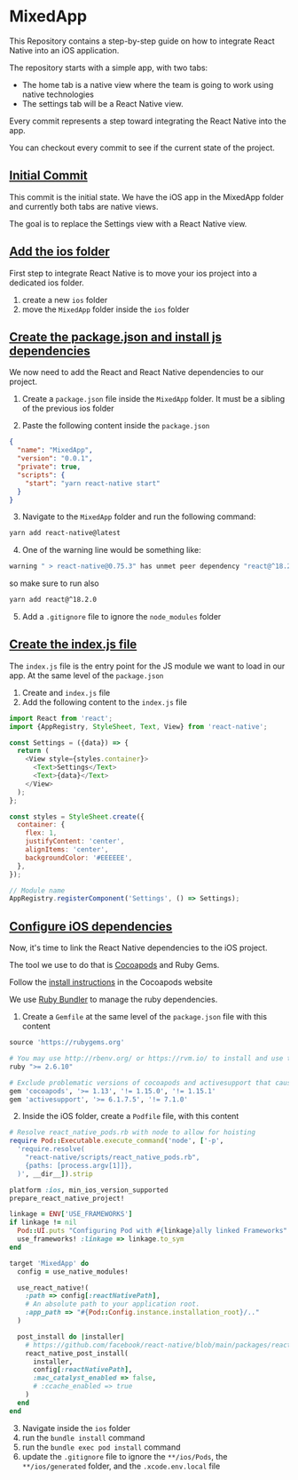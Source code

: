 # MixedApp

This Repository contains a step-by-step guide on how to integrate React Native into an iOS application.

The repository starts with a simple app, with two tabs:
* The home tab is a native view where the team is going to work using native technologies
* The settings tab will be a React Native view.

Every commit represents a step toward integrating the React Native into the app.

You can checkout every commit to see if the current state of the project.

## [Initial Commit](https://github.com/cipolleschi/MixedApp/commit/c1f322cb7c124cb732d99cca1985278f1c951efc)

This commit is the initial state. We have the iOS app in the MixedApp folder and currently both tabs are native views.

The goal is to replace the Settings view with a React Native view.

## [Add the ios folder](https://github.com/cipolleschi/MixedApp/commit/2ad3edecd9931b107c5c4532c1193c4d8ad56ca9)

First step to integrate React Native is to move your ios project into a dedicated ios folder.

1. create a new `ios` folder
2. move the `MixedApp` folder inside the `ios` folder

## [Create the package.json and install js dependencies](https://github.com/cipolleschi/MixedApp/commit/q1ea52bc12728ed5a27fc90a915d1e3fba6520815)

We now need to add the React and React Native dependencies to our project.

1. Create a `package.json` file inside the `MixedApp` folder. It must be a sibling of the previous ios folder

2. Paste the following content inside the `package.json`
```json
{
  "name": "MixedApp",
  "version": "0.0.1",
  "private": true,
  "scripts": {
    "start": "yarn react-native start"
  }
}
```

3. Navigate to the `MixedApp` folder and run the following command:
```sh
yarn add react-native@latest
```

4. One of the warning line would be something like:
```sh
warning " > react-native@0.75.3" has unmet peer dependency "react@^18.2.0".
```
so make sure to run also
```sh
yarn add react@^18.2.0
```
5. Add a `.gitignore` file to ignore the `node_modules` folder

## [Create the index.js file]()

The `index.js` file is the entry point for the JS module we want to load in our app.
At the same level of the `package.json`

1. Create and `index.js` file
2. Add the following content to the `index.js` file
```js
import React from 'react';
import {AppRegistry, StyleSheet, Text, View} from 'react-native';

const Settings = ({data}) => {
  return (
    <View style={styles.container}>
      <Text>Settings</Text>
      <Text>{data}</Text>
    </View>
  );
};

const styles = StyleSheet.create({
  container: {
    flex: 1,
    justifyContent: 'center',
    alignItems: 'center',
    backgroundColor: '#EEEEEE',
  },
});

// Module name
AppRegistry.registerComponent('Settings', () => Settings);
```

## [Configure iOS dependencies]()

Now, it's time to link the React Native dependencies to the iOS project.

The tool we use to do that is [Cocoapods](https://cocoapods.org) and Ruby Gems.

Follow the [install instructions](https://cocoapods.org/) in the Cocoapods website

We use [Ruby Bundler](https://bundler.io/) to manage the ruby dependencies.

1. Create a `Gemfile` at the same level of the `package.json` file with this content
```ruby
source 'https://rubygems.org'

# You may use http://rbenv.org/ or https://rvm.io/ to install and use this version
ruby ">= 2.6.10"

# Exclude problematic versions of cocoapods and activesupport that causes build failures.
gem 'cocoapods', '>= 1.13', '!= 1.15.0', '!= 1.15.1'
gem 'activesupport', '>= 6.1.7.5', '!= 7.1.0'
```
2. Inside the iOS folder, create a `Podfile` file, with this content
```ruby
# Resolve react_native_pods.rb with node to allow for hoisting
require Pod::Executable.execute_command('node', ['-p',
  'require.resolve(
    "react-native/scripts/react_native_pods.rb",
    {paths: [process.argv[1]]},
  )', __dir__]).strip

platform :ios, min_ios_version_supported
prepare_react_native_project!

linkage = ENV['USE_FRAMEWORKS']
if linkage != nil
  Pod::UI.puts "Configuring Pod with #{linkage}ally linked Frameworks".green
  use_frameworks! :linkage => linkage.to_sym
end

target 'MixedApp' do
  config = use_native_modules!

  use_react_native!(
    :path => config[:reactNativePath],
    # An absolute path to your application root.
    :app_path => "#{Pod::Config.instance.installation_root}/.."
  )

  post_install do |installer|
    # https://github.com/facebook/react-native/blob/main/packages/react-native/scripts/react_native_pods.rb#L197-L202
    react_native_post_install(
      installer,
      config[:reactNativePath],
      :mac_catalyst_enabled => false,
      # :ccache_enabled => true
    )
  end
end
```
3. Navigate inside the `ios` folder
4. run the `bundle install` command
5. run the `bundle exec pod install` command
6. update the `.gitignore` file to ignore the `**/ios/Pods`, the `**/ios/generated` folder, and the `.xcode.env.local` file
